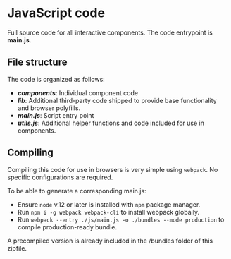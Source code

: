 # JavaScript code

Full source code for all interactive components.
The code entrypoint is **main.js**.

## File structure

The code is organized as follows:

- **_components_**: Individual component code
- **_lib_**: Additional third-party code shipped to provide base functionality and browser polyfills.
- **_main.js_**: Script entry point
- **_utils.js_**: Additional helper functions and code included for use in components.

## Compiling

Compiling this code for use in browsers is very simple using `webpack`. No specific configurations are required.

To be able to generate a corresponding main.js:

- Ensure `node` v.12 or later is installed with `npm` package manager.
- Run `npm i -g webpack webpack-cli` to install webpack globally.
- Run `webpack --entry ./js/main.js -o ./bundles --mode production` to compile production-ready bundle.

A precompiled version is already included in the /bundles folder of this zipfile.
